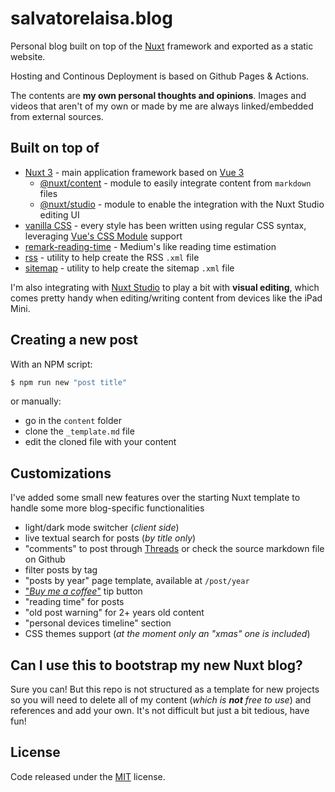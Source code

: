 # salvatorelaisa.blog

Personal blog built on top of the [Nuxt](https://nuxt.com/) framework and exported as a static website.

Hosting and Continous Deployment is based on Github Pages & Actions.

The contents are **my own personal thoughts and opinions**. Images and videos that aren't of my own or made by me are always linked/embedded from external sources.

## Built on top of

- [Nuxt 3](https://nuxt.com/) - main application framework based on [Vue 3](https://vuejs.org/)
  - [@nuxt/content](https://content.nuxtjs.org/) - module to easily integrate content from `markdown` files
  - [@nuxt/studio](https://nuxt.studio/) - module to enable the integration with the Nuxt Studio editing UI
- [vanilla CSS](https://developer.mozilla.org/en-US/docs/Web/CSS) - every style has been written using regular CSS syntax, leveraging [Vue's CSS Module](https://vuejs.org/api/sfc-css-features.html#css-modules) support
- [remark-reading-time](https://www.npmjs.com/package/remark-reading-time) - Medium's like reading time estimation
- [rss](https://www.npmjs.com/package/rss) - utility to help create the RSS `.xml` file
- [sitemap](https://www.npmjs.com/package/sitemap) - utility to help create the sitemap `.xml` file

I'm also integrating with [Nuxt Studio](https://nuxt.studio/) to play a bit with **visual editing**, which comes pretty handy when editing/writing content from devices like the iPad Mini.

## Creating a new post

With an NPM script:

```bash
$ npm run new "post title"
```

or manually:

- go in the `content` folder
- clone the `_template.md` file
- edit the cloned file with your content

## Customizations

I've added some small new features over the starting Nuxt template to handle some more blog-specific functionalities

- light/dark mode switcher (_client side_)
- live textual search for posts (_by title only_)
- "comments" to post through [Threads](https://www.threads.net/) or check the source markdown file on Github
- filter posts by tag
- "posts by year" page template, available at `/post/year`
- ["_Buy me a coffee_"](https://www.buymeacoffee.com/moebiusmania) tip button
- "reading time" for posts
- "old post warning" for 2+ years old content
- "personal devices timeline" section
- CSS themes support (_at the moment only an "xmas" one is included_)

## Can I use this to bootstrap my new Nuxt blog?

Sure you can! But this repo is not structured as a template for new projects so you will need to delete all of my content (_which is **not** free to use_) and references and add your own. It's not difficult but just a bit tedious, have fun!

## License

Code released under the [MIT](LICENSE) license.
